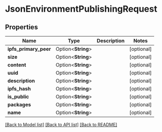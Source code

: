 # JsonEnvironmentPublishingRequest

## Properties

Name | Type | Description | Notes
------------ | ------------- | ------------- | -------------
**ipfs_primary_peer** | Option<**String**> |  | [optional]
**size** | Option<**String**> |  | [optional]
**content** | Option<**String**> |  | [optional]
**uuid** | Option<**String**> |  | [optional]
**description** | Option<**String**> |  | [optional]
**ipfs_hash** | Option<**String**> |  | [optional]
**is_public** | Option<**String**> |  | [optional]
**packages** | Option<**String**> |  | [optional]
**name** | Option<**String**> |  | [optional]

[[Back to Model list]](../README.md#documentation-for-models) [[Back to API list]](../README.md#documentation-for-api-endpoints) [[Back to README]](../README.md)


